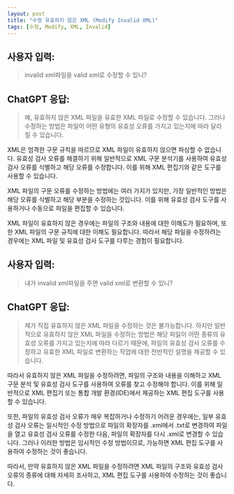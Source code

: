 ```yaml
---
layout: post
title: "수정 유효하지 않은 XML (Modify Invalid XML)"
tags: [수정, Modify, XML, Invalid]
---
```


## 사용자 입력:
> invalid xml파일을 valid xml로 수정할 수 있니?

## ChatGPT 응답:
> 예, 유효하지 않은 XML 파일을 유효한 XML 파일로 수정할 수 있습니다. 그러나 수정하는 방법은 파일이 어떤 유형의 유효성 오류를 가지고 있는지에 따라 달라질 수 있습니다.

XML은 엄격한 구문 규칙을 따르므로 XML 파일이 유효하지 않으면 파싱할 수 없습니다. 유효성 검사 오류를 해결하기 위해 일반적으로 XML 구문 분석기를 사용하여 유효성 검사 오류를 식별하고 해당 오류를 수정합니다. 이를 위해 XML 편집기와 같은 도구를 사용할 수 있습니다. 

XML 파일의 구문 오류를 수정하는 방법에는 여러 가지가 있지만, 가장 일반적인 방법은 해당 오류를 식별하고 해당 부분을 수정하는 것입니다. 이를 위해 유효성 검사 도구를 사용하거나 수동으로 파일을 편집할 수 있습니다.

XML 파일이 유효하지 않은 경우에는 파일의 구조와 내용에 대한 이해도가 필요하며, 또한 XML 파일의 구문 규칙에 대한 이해도 필요합니다. 따라서 해당 파일을 수정하려는 경우에는 XML 파일 및 유효성 검사 도구를 다루는 경험이 필요합니다.

## 사용자 입력:
> 내가 invalid xml파일을 주면 valid xml로 변환할 수 있니?

## ChatGPT 응답:
> 제가 직접 유효하지 않은 XML 파일을 수정하는 것은 불가능합니다. 하지만 일반적으로 유효하지 않은 XML 파일을 수정하는 방법은 해당 파일이 어떤 종류의 유효성 오류를 가지고 있는지에 따라 다르기 때문에, 파일의 유효성 검사 오류를 수정하고 유효한 XML 파일로 변환하는 작업에 대한 전반적인 설명을 제공할 수 있습니다.

따라서 유효하지 않은 XML 파일을 수정하려면, 파일의 구조와 내용을 이해하고 XML 구문 분석 및 유효성 검사 도구를 사용하여 오류를 찾고 수정해야 합니다. 이를 위해 일반적으로 XML 편집기 또는 통합 개발 환경(IDE)에서 제공하는 XML 편집 도구를 사용할 수 있습니다.

또한, 파일의 유효성 검사 오류가 매우 복잡하거나 수정하기 어려운 경우에는, 일부 유효성 검사 오류는 일시적인 수정 방법으로 파일의 확장자를 .xml에서 .txt로 변경하여 파일을 열고 유효성 검사 오류를 수정한 다음, 파일의 확장자를 다시 .xml로 변경할 수 있습니다. 그러나 이러한 방법은 임시적인 수정 방법이므로, 가능하면 XML 편집 도구를 사용하여 수정하는 것이 좋습니다.

따라서, 만약 유효하지 않은 XML 파일을 수정하려면 XML 파일의 구조와 유효성 검사 오류의 종류에 대해 자세히 조사하고, XML 편집 도구를 사용하여 수정하는 것이 좋습니다.

